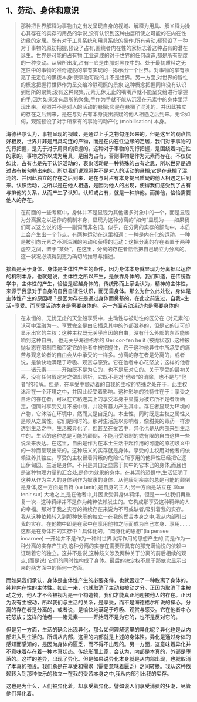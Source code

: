 <h2>1、劳动、身体和意识</h2><blockquote data-pid="uJRF-Zxi">那种把世界解释为事物由之出发呈现自身的视域、解释为用具、解￥释为操心其存在的实存的用品的学说,没有认识到这种由居所使之可能的在内在性边缘的定居。所有对于工具系统和用具系统的操作,所有劳动,都预设了一种对于事物的原初把握,预设了占有,围绕者内在性的家标志着这种占有的潜在诞生。世界是可能的占有物,工业造成的对于世界的任何改造,都是所有制度的一种变动。从居所出发,占有--它是由那对黑夜中的、处于最初质料之无定性中的事物的准奇迹般的掌有实现的--揭示出一个世界。对事物的掌有照亮了无定性的黑夜本身:使事物可能的并不是世界。另一方面,对世界的智性的概念把握将世界作为呈交给冷静观照的景象,这种概念把握同样没有认识到居所的聚集;没有这种聚集,元素无休无止的嘴嘴声就不能呈交给进行掌握的手,因为如果没有居所的聚集,手作为手就不能从沉浸在元素中的身体里浮现出来。观照并不是对人的活动的悬搁;它是在悬搁了混沌的、并因此独立的存在之后到来，是在与对占有本身提出质疑的他人相遇之后到来。无论如何，观照预设了对手所掌有的事物的动产化 (mobilisation) 本身。</blockquote><p data-pid="xnANvkKn">海德格尔认为，事物呈现的视域，是通过上手之物勾连起来的。但是这里的观点恰好相反，世界并非是用具勾连的产物，而是在内在性边缘的定居，我们对于事物的先行把握，是先于对于用具的把握的。这种对于事物的先行把握，是围绕着内在性的家的。事物之所以成为用具，是因为占有，否则事物是作为元素而存在。不仅仅如此，占有也是先于认识活动的，表象活动是一种特殊的占有之思，所以世界是通过占有被勾勒出来的。所以我们说观照并不是对人的活动的悬搁;它是在悬搁了混沌的、并因此独立的存在之后到来，是在与对占有本身提出质疑的他人相遇之后到来。认识活动，之所以是在他人相遇，是因为他人的出现，使得我们感受到了占有与排他的关系，从而产生了认知。认知或占有，就是一种排他。而排他，恰恰需要他人的存在。</p><blockquote data-pid="mLTwaAvs">在前面的一些考察中，身体并不是显现为其他诸多对象中的一个，面是显现为分离据之以运作的机制本身，显现为这种分离的“如何”显现为——如果我们可以这么说的话——副词而非名词。似乎，在分离的实存的颤动中，本质上会产生出一个节点，有两种运动在这里相遇：一种是内在化的运动，一种是被引向元素之不测深渊的劳动和获得的运动：这把分离的存在者置于两种虚空之间，置于“某处”，在这里，分离的存在者恰恰把自己确立为分离的。这一状况必须得到更为确切的推导与描述。</blockquote><p data-pid="D-FTs4fu">接着是关于身体，身体是主体性产生的条件，因为身体本身就显现为分离据以运作的机制本身。也就是说，主体性之所以产生，是依靠身体的。我们知道，在传统哲学中，主体性的产生，恰恰是超越身体的，传统形而上家会认为，精神的主体性，来源于我思对于自身的自我自证性认识，而无需身体。那么为什么此处说，身体是主体性产生的原因呢？是因为存在是通过身体而奠基的。在此之前说过，自我=生活=享受。而享受活动本身是需要身体的。另一方面劳动活动也是需要身体的</p><blockquote data-pid="W57WSkwB">在永恒的、无忧无虑的天堂般享受中，主动性与被动性的区分在 (对元素的) 认可中混融为一。享受完全是由它栖息其中的外部滋养的，但是它的认可却显示出它的主权；这种主权既无关乎自因的自由，没有什么外部的东西能影响到这种自由， 也无关乎海德格尔的 Ger cor-fen he it (被抛状态) .这种被抛状态在限制它和否定它的他者中被把握住，它于这种他异性中所承受的痛苦与观念论者的自由会从中承受的一样多。分离的存在者是分离的，或者说，是愉快地满足于呼吸、观赏与感受。它在他者中心花怒放；这样的他者——诸元素———开始既不是为它的，也不是反对它的。关于享受的最初关系，没有任何假定对之做出辨析，它既不是对“他者”的消除，也不是与“他者”的和解。但是，在享受中颤动着的自我的主权的特殊之处在于，此主权沐浴在一个环境之中，并因此经受着影响。这种影响的独特性在于：享受之自治的存在者，可以在它粘连其上的享受本身中显露为被它所不是者所确定，但同时享受又并不被中断，井没有暴力产生其中。存在者显现为环境的产物，它沐浴在环境中，然而又是自足的。本土性，同时既是主权之属性又是顺从之属性。它们是同时的。那对生活施以影响者，像甜美的毒药一样渗透到生活之中。生活被异化了，但甚至在受苦中，异化也是从内部来到生活中的。生活的这种总是可能的颠倒，不能用受限制的或有限的自由这样一些说法来表达。在这里，自由是作为在本土生活中起作用的可能的原初歧义中的一种而呈现出来的。这种歧义的实存就是身体。享受的主权用对他者的依赖滋养其独立。享受的主权冒着背叛的危险:它所享用的他异性已经把它逐出伊甸园。生活是身体。不只是其自足显露于其中的它本己的身体,而且也是诸种物理力量的汇合处,是作为效果的身体。在其深的恐惧中,生活证明了这种从作为主人的身体到作为奴隶的身体、从健康到疾病的总是可能的颠倒是身体,这一方面是自持 (se tenir),是自身的主人;另一方面是站立在 3(se tenir sur) 大地之上,是在他者中,并因此受其身体羁绊。但是一一让我们再重复一次--这种羁绊并不是作为纯粹依赖发生的。它构成那享受这种羁绊的人的幸福。那对于我之实存的持续存在来说为不可或缺者,吸引着我的实存。我从这种依赖转入到那种快乐的独立一在我的受苦本身之中,我从内部引出我的实存。在他物中即是在家中在享用他物之际而成为自己本身、享用.......这都是在身体性的实存中 1 具体化的。"肉身化的思想"(la pensee incarnee) 一开始并不是作为一种对世界发挥作用的思想产生的,而是作为一种分离的实存产生的,这种分离的实存在需要所具有的那充满愉悦的依赖中证明着它的独立。这并不是说,这种歧义涉及两种关于分离的前后相续的观点,(而是说) 它们的同时性构成了身体。最后的决定权不属于那依次显示出来的两方面中的任何一方面。</blockquote><p data-pid="3SXsA-Eg">而如果我们承认，身体是主体性产生的必要条件，也就否定了一种脱离了身体的，纯粹内在性的主体性。如此一来，也就取消了主动和被动之分。正因为取消了主被动之分，他人才不会被视为是一个构造物，我们才能真正地迎接他人的存在。正因为没有主被动，所以我们与生活的关系，是享受，而不是海德格尔所说的操心。分离的存在者是分离的，或者说，是愉快地满足于呼吸、观赏与感受。它在他者中心花怒放；这样的他者——诸元素———开始既不是为它的，也不是反对它的。</p><p data-pid="sd6IOauO">但是另一方面，生活的确会出现异化，那么如何理解这里的异化呢？异化也是从内部进入到生活的。所谓从内部，这里的内部就是上述的身体性。异化是通过身体的感知而感知的，是因为身体的匮乏，而不得不出现的。另一方面，这意味着异化并不意味着存在着一种本真状态。传统形而上家，会认为，内部是本真的，外部是堕落的。这样的差异，出现了异化。但是如果说异化本身就是从内部出现，也就取消了本真的预设。我们总是在享受和需求（需要意味着匮乏）之间转换。我从这种依赖转入到那种快乐的独立一在我的受苦本身之中,我从内部引出我的实存。</p><p data-pid="_eCfI7EM">这也是为什么，人们被异化着，却享受着异化。譬如说人们享受消费的狂潮，尽管他们异化着。</p><p></p>